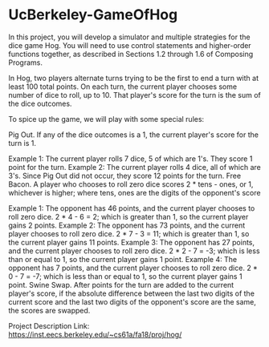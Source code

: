 # UcBerkeley-GameOfHog
In this project, you will develop a simulator and multiple strategies for the dice game Hog. You will need to use control statements and higher-order functions together, as described in Sections 1.2 through 1.6 of Composing Programs.

In Hog, two players alternate turns trying to be the first to end a turn with at least 100 total points. On each turn, the current player chooses some number of dice to roll, up to 10. That player's score for the turn is the sum of the dice outcomes.

To spice up the game, we will play with some special rules:

Pig Out. If any of the dice outcomes is a 1, the current player's score for the turn is 1.

Example 1: The current player rolls 7 dice, 5 of which are 1's. They score 1 point for the turn.
Example 2: The current player rolls 4 dice, all of which are 3's. Since Pig Out did not occur, they score 12 points for the turn.
Free Bacon. A player who chooses to roll zero dice scores 2 * tens - ones, or 1, whichever is higher; where tens, ones are the digits of the opponent's score

Example 1: The opponent has 46 points, and the current player chooses to roll zero dice. 2 * 4 - 6 = 2; which is greater than 1, so the current player gains 2 points.
Example 2: The opponent has 73 points, and the current player chooses to roll zero dice. 2 * 7 - 3 = 11; which is greater than 1, so the current player gains 11 points.
Example 3: The opponent has 27 points, and the current player chooses to roll zero dice. 2 * 2 - 7 = -3; which is less than or equal to 1, so the current player gains 1 point.
Example 4: The opponent has 7 points, and the current player chooses to roll zero dice. 2 * 0 - 7 = -7; which is less than or equal to 1, so the current player gains 1 point.
Swine Swap. After points for the turn are added to the current player's score, if the absolute difference between the last two digits of the current score and the last two digits of the opponent's score are the same, the scores are swapped.

Project Description Link: https://inst.eecs.berkeley.edu/~cs61a/fa18/proj/hog/

